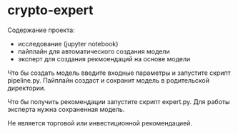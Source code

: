 # crypto-expert
Содержание проекта:
- исследование (jupyter notebook)
- пайплайн для автоматического создания модели
- эксперт для создания рекмоендаций на основе модели

Что бы создать модель введите входные параметры и запустите скрипт pipeline.py.
Пайплайн создаст и сохранит модель в родительской директории.

Что бы получить рекомендации запустите скрипт expert.py.
Для работы эксперта нужна сохраненная модель.

Не является торговой или инвестиционной рекомендацией.
